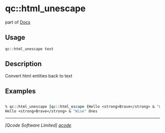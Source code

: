 qc::html_unescape
=================

part of [Docs](.)

Usage
-----
`qc::html_unescape text`

Description
-----------
Convert html entities back to text

Examples
--------
```tcl

% qc::html_unescape [qc::html_escape {Hello <strong>Brave</strong> & "Wise" Ones}]
Hello <strong>Brave</strong> & "Wise" Ones

```

----------------------------------
*[Qcode Software Limited] [qcode]*

[qcode]: http://www.qcode.co.uk "Qcode Software"